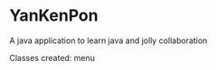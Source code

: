 YanKenPon
=========

A java application to learn java and jolly collaboration

Classes created:
menu

